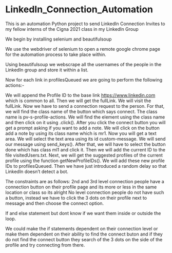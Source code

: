 # LinkedIn_Connection_Automation
This is an automation Python project to send LinkedIn Connection Invites to my fellow interns of the Cigna 2021 class in my LinkedIn Group

We begin by installing selenium and beautifulsoup

We use the webdriver of selenium to open a remote google chrome page for the automation process to take place within.

Using beautifulsoup we webscrape all the usernames of the people in the LinkedIn group and store it within a list.

Now for each link in profilesQueued we are going to perform the following actions:-

We will append the Profile ID to the base link  https://www.linkedin.com  which is common to all. Then we will get the fullLink. We will visit the fullLink.
Now we have to send a connection request to the person. For that, we will find the class name of the button which says connect. The class name is pv-s-profile-actions. We will find the element using the class name and then click on it using .click().
After you click the connect button you will get a prompt asking if you want to add a note. We will click on the button add a note by using its class name which is mr1.
Now you will get a text area. We will select the text area using its id custom-message. We will send our message using send_keys().
After that, we will have to select the button done which has class ml1 and click it.
Then we will add the current ID to the file visitedUsers.txt.
Next, we will get the suggested profiles of the current profile using the function getNewProfileIDs(). We will add these new profile IDs to profilesQueued.
Then we have just introduced a random delay so that LinkedIn doesn’t detect a bot.

The constraints are as follows:
2nd and 3rd level connection people have a connection button on their profile page and its more or less in the same location or class so its alright
No level connection people do not have such a button, instead we have to click the 3 dots on their profile next to message and then choose the connect option.

If and else statement but dont know if we want them inside or outside the loop.

We could make the if statements dependent on their connection level or make them dependent on their ability to find the connect buton and if they do not find the connect button they search of the 3 dots on the side of the profile and try connecting from there.

